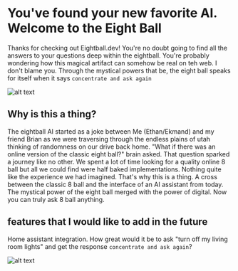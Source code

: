 # You've found your new favorite AI. Welcome to the Eight Ball
Thanks for checking out Eightball.dev! You're no doubt going to find all the answers to your questions deep within the eightball. You're probably wondering how this magical artifact can somehow be real on teh web. I don't blame you. Through the mystical powers that be, the eight ball speaks for itself when it says `concentrate and ask again`

![alt text](https://cdn.serverse.org/images/interface.png)

## Why is this a thing?
The eightball AI started as a joke between Me (Ethan/Ekmand) and my friend Brian as we were traversing through the endless plains of utah thinking of randomness on our drive back home. "What if there was an online version of the classic eight ball?" brain asked. That question sparked a journey like no other. We spent a lot of time looking for a quality online 8 ball but all we could find were half baked implementations. Nothing quite like the experience we had imagined. That's why this is a thing. A cross between the classic 8 ball and the interface of an AI assistant from today. The mystical power of the eight ball merged with the power of digital. Now you can truly ask 8 ball anything. 

## features that I would like to add in the future
Home assistant integration. How great would it be to ask "turn off my living room lights" and get the response `concentrate and ask again`? 

![alt text](https://cdn.serverse.org/images/ask-again.png)
